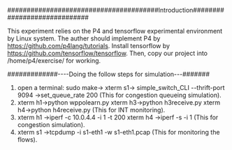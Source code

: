 #######################################Introduction#############################

This experiment relies on the P4 and tensorflow experimental environment by Linux system. The auther should implement P4 by https://github.com/p4lang/tutorials.
Install tensorflow by https://github.com/tensorflow/tensorflow. Then, copy our project into /home/p4/exercise/ for working. 

#############----Doing the follow steps for simulation---####### 

1. open a terminal: 
 sudo make-> xterm s1-> simple_switch_CLI --thrift-port 9094 ->set_queue_rate  200 (This for congestion queueing simulation).
2. xterm h1->python wppolearn.py  xterm h3->python h3receive.py   xterm h4->python h4receive.py (This for INT monitoring).
3. xterm h1 ->iperf -c 10.0.4.4 -i 1 -t 200  xterm h4 ->iperf -s -i 1  (This for congestion simulation).
4. xterm s1 ->tcpdump -i s1-eth1 -w s1-eth1.pcap (This for monitoring the flows).
